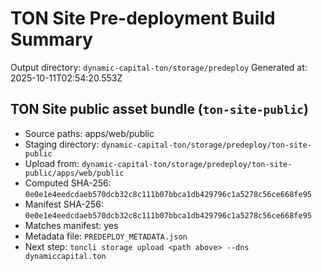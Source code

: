 # TON Site Pre-deployment Build Summary

Output directory: `dynamic-capital-ton/storage/predeploy`
Generated at: 2025-10-11T02:54:20.553Z

## TON Site public asset bundle (`ton-site-public`)

- Source paths: apps/web/public
- Staging directory: `dynamic-capital-ton/storage/predeploy/ton-site-public`
- Upload from: `dynamic-capital-ton/storage/predeploy/ton-site-public/apps/web/public`
- Computed SHA-256: `0e0e1e4eedcdaeb570dcb32c8c111b07bbca1db429796c1a5278c56ce668fe95`
- Manifest SHA-256: `0e0e1e4eedcdaeb570dcb32c8c111b07bbca1db429796c1a5278c56ce668fe95`
- Matches manifest: yes
- Metadata file: `PREDEPLOY_METADATA.json`
- Next step: `toncli storage upload <path above> --dns dynamiccapital.ton`

